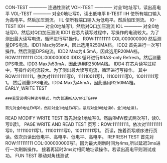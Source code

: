 CON-TEST ———— 连通性测试
VOH-TEST ———— 对全1地址写1，读出高电平
VOL-TEST ———— 对全0地址写0，读出低电平
II-TEST
    IIH 使所有端口输入为高电平。然后加压测流。
    IIL 使所有端口输入为低电平。然后加压测流。
IO-TEST
    IOH ———— 对全0地址写1，然后对Q口加压测流
    IOL ———— 对全0地址写0，然后对Q口加压测流
IDD1
    在芯片读写过程中，写操作的电流较大。为了测出最大读写电流，循环进行写1操作。
    ROW:111111111 COL:000000000
    然后测量DPS电流。IDD1 Max为65mA，因此选用R250MA档。
IDD2
    首先进行一次写1操作。然后测量DPS电流。IDD2 Max为4.5mA，因此选用R20MA档。
    ROW:111111111 COL:000000000
IDD3
    循环进行#RAS-only Refresh。然后测量DPS电流。IDD3 Max为53mA，因此选用R250MA档。
IDD4
    在芯片读写过程中，写操作的电流较大。为了测出最大读写电流，循环进行写操作。
    其中ROW:111111111。依次对111111111写0，111110011写1，111001111写0，100111111写1。
    然后测量DPS电流。IDD4 Max为45mA，因此选用R250MA档。
EARLY_WRITE TEST

    ###若没说明何种读写模式，均为普通READ/WRITE###
    
    首先对全0地址EW写0，然后对全1地址EW写1。最后对全0地址读0，全1地址读1。
READ MODIFY WRITE TEST
    首先对全1地址写0。然后RMW模式两次写1，读0、写0读1。
PAGE WRITE AND READ TEST
    页写：ROW:111111111。依次对111111111写0，111110011写1，111001111写0，100111111写1。
    页读，按着页写顺序进行页读。依次页读出低电平、高电平、低电平、高电平。
REFRESH TEST
    首先对ROW:111111111 COL:000000000写1。因为最大刷新时间为4ms,所以延迟3ms进行一次刷新操作。
    接着再延时2ms对相同地址读操作。若读出高电平则测试成功。
FUN TEST
    移动对角线测试    
